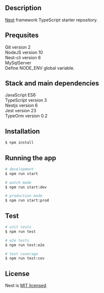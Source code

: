 ## Description

[Nest](https://github.com/nestjs/nest) framework TypeScript starter repository.

## Prequsites

  <div>
    <div background = "red!important;">
      <span style="color:black!important;">Git</span>
      <span style="color:withe!important;">version 2</span>
    </div>
    <div>
      <span>NodeJS</span>
      <span>version 10</span>
    </div>
    <div>
      <span>Nest-cli</span>
      <span>version 6</span>
    </div>
    <div>
      <span>MySqlServer</span>
    </div>
    <div>
      Define NODE_ENV global variable.
    </div>
  </div>

## Stack and main dependencies

<div>
  <div>
    <span>JavaScript</span>
    <span>ES6</span>
  </div>
  <div>
    <span>TypeScript</span>
    <span>version 3</span>
  </div>
  <div>
    <span>Nestjs</span>
    <span>version 6</span>
  </div>
  <div>
    <span>Jest</span>
    <span>version 23</span>
  </div>
  <div>
    <span>TypeOrm </span>
    <span>version 0.2</span>
  </div>
</div>

## Installation

```bash
$ npm install
```

## Running the app

```bash
# development
$ npm run start

# watch mode
$ npm run start:dev

# production mode
$ npm run start:prod
```

## Test

```bash
# unit tests
$ npm run test

# e2e tests
$ npm run test:e2e

# test coverage
$ npm run test:cov
```
## License

  Nest is [MIT licensed](LICENSE).
